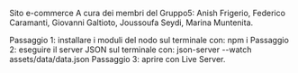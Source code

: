 Sito e-commerce A cura dei membri del Gruppo5: Anish Frigerio, Federico Caramanti, Giovanni Galtioto, Joussoufa Seydi, Marina Muntenita.

Passaggio 1: installare i moduli del nodo sul terminale con: npm i Passaggio 2: eseguire il server JSON sul terminale con: json-server --watch assets/data/data.json Passaggio 3: aprire con Live Server.
